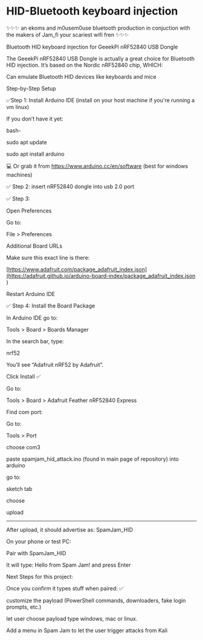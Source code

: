 # HID-Bluetooth keyboard injection

✨✨✨ an ekoms and m0usem0use bluetooth production in conjuction with the makers of Jam_fi your scariest wifi fren ✨✨✨

 Bluetooth HID keyboard injection for GeeekPi nRF52840 USB Dongle

The GeeekPi nRF52840 USB Dongle is actually a great choice for Bluetooth HID injection. It’s based on the Nordic nRF52840 chip,
WHICH:

Can emulate Bluetooth HID devices like keyboards and mice

Step-by-Step Setup

✅Step 1: Install Arduino IDE (install on your host machine if you're running a vm linux)

If you don’t have it yet:

bash-

sudo apt update

sudo apt install arduino

💻 Or grab it from https://www.arduino.cc/en/software  (best for windows machines)

✅ Step 2: insert nRF52840 dongle into usb 2.0 port 

✅ Step 3: 

Open Preferences

Go to:

File > Preferences

Additional Board URLs

Make sure this exact line is there:

[https://www.adafruit.com/package_adafruit_index.json](https://adafruit.github.io/arduino-board-index/package_adafruit_index.json
)

Restart Arduino IDE

✅ Step 4: Install the Board Package

In Arduino IDE go to:

Tools > Board > Boards Manager

In the search bar, type:

nrf52

You’ll see “Adafruit nRF52 by Adafruit”.

Click Install ✅

Go to: 

Tools > Board > Adafruit Feather nRF52840 Express

Find com port:

Go to:

Tools > Port

choose com3 

paste spamjam_hid_attack.ino (found in main page of repository) into arduino 

go to:

sketch tab  

choose 

upload 

-----------------------------------------------

After upload, it should advertise as: SpamJam_HID

On your phone or test PC:

Pair with SpamJam_HID

It will type: Hello from Spam Jam! and press Enter

Next Steps for this project:

Once you confirm it types stuff when paired: ✅

customize the payload (PowerShell commands, downloaders, fake login prompts, etc.)

let user choose payload type windows, mac or linux.

Add a menu in Spam Jam to let the user trigger attacks from Kali 









